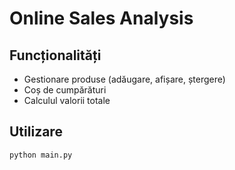 # Online Sales Analysis

## Funcționalități
- Gestionare produse (adăugare, afișare, ștergere)
- Coș de cumpărături
- Calculul valorii totale

## Utilizare
```sh
python main.py
